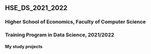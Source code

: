 ## HSE_DS_2021_2022
### Higher School of Economics, Faculty of Computer Science

### Training Program in Data Science, 2021/2022
#### My study projects 
